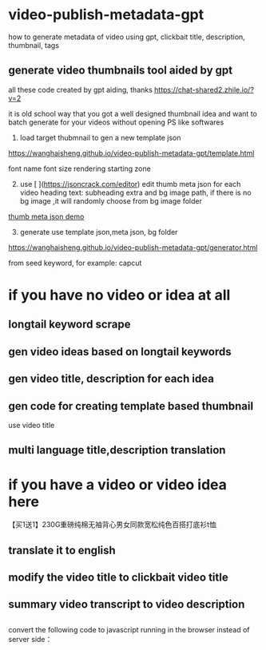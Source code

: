 # video-publish-metadata-gpt
how to generate metadata of video using gpt, clickbait title, description, thumbnail, tags 



## generate video thumbnails tool aided by gpt 


all these code created by gpt aiding, thanks https://chat-shared2.zhile.io/?v=2

it is old school way that you got a well designed thumbnail idea and want to batch generate for your videos without opening PS like softwares



1. load target thubmnail to gen a new template  json

https://wanghaisheng.github.io/video-publish-metadata-gpt/template.html

font name
font size
rendering starting zone


2. use [ [](jsoncrack.)](https://jsoncrack.com/editor) edit thumb meta json for each video 
heading text:
subheading
extra
and bg image path, if there is no bg image ,it will randomly choose from bg image folder


[thumb meta json demo](https://github.com/wanghaisheng/video-publish-metadata-gpt/blob/wasm-photon/thumb-metas-random-bg.json)




3. generate use template json,meta json, bg folder


https://wanghaisheng.github.io/video-publish-metadata-gpt/generator.html




from seed keyword, for example: capcut 

# if you have no video or idea at all

## longtail keyword scrape 


## gen video ideas based on longtail keywords

## gen video title, description for each idea 


## gen code for creating template based thumbnail

use  video title 

## multi language title,description translation 


# if you have a video or video idea here

【买1送1】230G重磅纯棉无袖背心男女同款宽松纯色百搭打底衫t恤


## translate it to english 

## modify the video title to clickbait video title 


## summary video transcript to video description 

## 





convert the following code to javascript running in the browser instead of server side：



